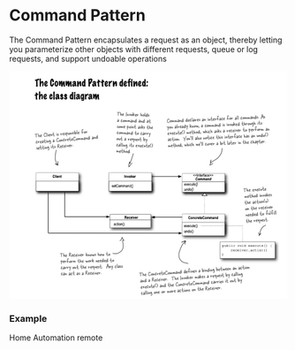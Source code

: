 # Command Pattern

The Command Pattern encapsulates a request as an object, thereby letting you parameterize other objects with different requests, queue or log requests, and support undoable operations

![img.png](img.png)

### Example

Home Automation remote